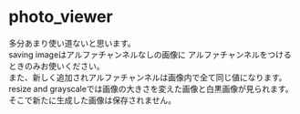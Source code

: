 # photo_viewer
多分あまり使い道ないと思います。<br>
saving imageはアルファチャンネルなしの画像に
アルファチャンネルをつけるときのみお使いください。<br>
また、新しく追加されアルファチャンネルは画像内で全て同じ値になります。<br>
resize and grayscaleでは画像の大きさを変えた画像と白黒画像が見られます。<br>
そこで新たに生成した画像は保存されません。
